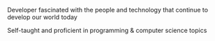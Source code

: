 Developer fascinated with the people and technology that continue to develop our world today

Self-taught and proficient in programming & computer science topics
